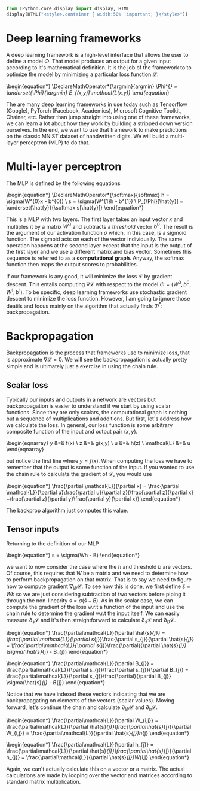 ```python
from IPython.core.display import display, HTML
display(HTML("<style>.container { width:50% !important; }</style>"))
```


<style>.container { width:50% !important; }</style>


# Deep learning frameworks
 
 A deep learning framework is a high-level interface that allows the user to define a model $\Phi$. That model produces an output for a given input according to it's mathematical definition. It is the job of the framework to to optimize the model by minimizing a particular loss function $\mathcal{L}$.
 
\begin{equation*}
\DeclareMathOperator*{\argmin}{argmin}
\Phi^{*} = \underset{\Phi}{\argmin} E_{(x,y)}\mathcal{L(x,y)}
\end{equation*}

The are many deep learning frameworks in use today such as Tensorflow (Google), PyTorch (Facebook, Academics), Microsoft Cognitive Toolkit, Chainer, etc. Rather than jump straight into using one of these frameworks, we can learn a lot about how they work by building a stripped down version ourselves. In the end, we want to use that framework to make predictions on the classic MNIST dataset of handwritten digits. We will build a multi-layer perceptron (MLP) to do that. 

# Multi-layer perceptron

The MLP is defined by the following equations

\begin{equation*}
\DeclareMathOperator*{\softmax}{softmax}
h = \sigma(W^{0}x - b^{0}) \\
s = \sigma(W^{1}h - b^{1}) \\
P_{\Phi}[\hat{y}] = \underset{\hat{y}}{\softmax s[\hat{y}]}
\end{equation*}

This is a MLP with two layers. The first layer takes an input vector $x$ and multiples it by a matrix $W^{0}$ and subtracts a *threshold* vector $b^{0}$. The result is the argument of our activation function $\sigma$ which, in this case, is a sigmoid function. The sigmoid acts on each of the vector individually. The same operation happens at the second layer except that the input is the output of the first layer and we use a different matrix and bias vector. Sometimes this sequence is referred to as a **computational graph**. Anyway, the softmax function then maps the output scores to probabilities.

If our framework is any good, it will minimize the loss $\mathcal{L}$ by gradient descent. This entails computing $\nabla\mathcal{L}$ with respect to the model $\Phi = (W^{0},b^{0},W^{1},b^{1})$. To be specific, deep learning frameworks use stochastic gradient descent to minimize the loss function. However, I am going to ignore those deatils and focus mainly on the algorithm that actually finds $\Phi^{*}$: backpropagation.

# Backpropagation

Backpropagation is the process that frameworks use to minimize loss, that is approximate $\nabla\mathcal{L} = 0$. We will see the backpropagation is actually pretty simple and is ultimately just a exercise in using the chain rule.

## Scalar loss

Typically our inputs and outputs in a network are vectors but backpropagation is easier to understand if we start by using scalar functions. Since they are only scalars, the computational graph is nothing but a sequence of multiplications and additions. But first, let's address how we calculate the loss. In general, our loss function is some arbitrary composite function of the input and output pair $(x,y)$.

\begin{eqnarray}
y &=& f(x) \\
z &=& g(x,y) \\
u &=& h(z) \\
\mathcal{L} &=& u
\end{eqnarray}

but notice the first line where $y = f(x)$. When computing the loss we have to remember that the output is some function of the input. If you wanted to use the chain rule to calculate the gradient of $\mathcal{L}$, you would use


\begin{equation*}
\frac{\partial \mathcal{L}}{\partial x} = \frac{\partial \mathcal{L}}{\partial u}\frac{\partial u}{\partial z}(\frac{\partial z}{\partial x} +\frac{\partial z}{\partial y}\frac{\partial y}{\partial x})
\end{equation*}

The backprop algorithm just computes this value.

## Tensor inputs

Returning to the definition of our MLP

\begin{equation*}
s = \sigma(Wh - B)
\end{equation*}

we want to now consider the case where the $h$ and threshold $b$ are vectors. Of course, this requires that $W$ be a matrix and we need to determine how to perform backpropagation on that matrix. That is to say we need to figure how to compute gradient $\nabla_{W}\mathcal{L}$. To see how this is done, we first define $\hat{s} = Wh$ so we are just considering subtraction of two vectors before piping it through the non-linearity $s = \sigma(\hat{s} - B)$. As in the scalar case, we can compute the gradient of the loss w.r.t a function of the input and use the chain rule to determine the gradient w.r.t the input itself. We can easily measure $\partial_{s}\mathcal{L}$ and it's then straightforward to calculate $\partial_{\hat{s}}\mathcal{L}$ and $\partial_{B}\mathcal{L}$.


\begin{equation*}
\frac{\partial\mathcal{L}}{\partial \hat{s}_{j}} = \frac{\partial\mathcal{L}}{\partial s_{j}}\frac{\partial s_{j}}{\partial \hat{s}_{j}} = \frac{\partial\mathcal{L}}{\partial s_{j}}\frac{\partial}{\partial \hat{s}_{j}} \sigma(\hat{s}_{j} - B_{j})
\end{equation*}

\begin{equation*}
\frac{\partial\mathcal{L}}{\partial B_{j}} = \frac{\partial\mathcal{L}}{\partial s_{j}}\frac{\partial s_{j}}{\partial B_{j}} = \frac{\partial\mathcal{L}}{\partial s_{j}}\frac{\partial}{\partial B_{j}} \sigma(\hat{s}_{j} - B_{j})
\end{equation*}

Notice that we have indexed these vectors indicating that we are backpropagating on elements of the vectors (scalar values).
Moving forward, let's continue the chain and calculate $\partial_{W}\mathcal{L}$ and $\partial_{h}\mathcal{L}$. 

\begin{equation*}
\frac{\partial\mathcal{L}}{\partial W_{i,j}} = \frac{\partial\mathcal{L}}{\partial \hat{s}_{j}}\frac{\partial\hat{s}_{j}}{\partial W_{i,j}} = \frac{\partial\mathcal{L}}{\partial \hat{s}_{j}}h_{j}
\end{equation*}

\begin{equation*}
\frac{\partial\mathcal{L}}{\partial h_{j}} = \frac{\partial\mathcal{L}}{\partial \hat{s}_{j}}\frac{\partial\hat{s}_{j}}{\partial h_{j}} = \frac{\partial\mathcal{L}}{\partial \hat{s}_{j}}W_{i,j}
\end{equation*}

Again, we can't actually calculate this on a vector or a matrix. The actual calculations are made by looping over the vector and matrices according to standard matrix multiplication.


```python

```
